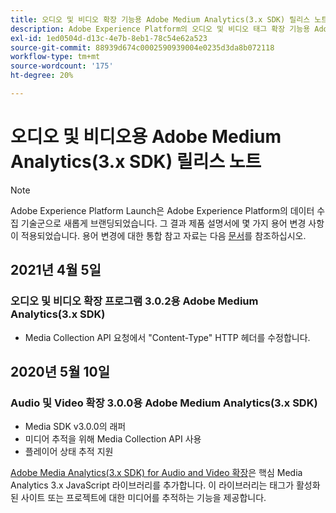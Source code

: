 ```yaml
---
title: 오디오 및 비디오 확장 기능용 Adobe Medium Analytics(3.x SDK) 릴리스 노트
description: Adobe Experience Platform의 오디오 및 비디오 태그 확장 기능용 Adobe Medium Analytics(3.x SDK)에 대한 최신 릴리스 정보입니다.
exl-id: 1ed0504d-d13c-4e7b-8eb1-78c54e62a523
source-git-commit: 88939d674c0002590939004e0235d3da8b072118
workflow-type: tm+mt
source-wordcount: '175'
ht-degree: 20%

---
```


# 오디오 및 비디오용 Adobe Medium Analytics(3.x SDK) 릴리스 노트

>[!NOTE]
>
>Adobe Experience Platform Launch은 Adobe Experience Platform의 데이터 수집 기술군으로 새롭게 브랜딩되었습니다. 그 결과 제품 설명서에 몇 가지 용어 변경 사항이 적용되었습니다. 용어 변경에 대한 통합 참고 자료는 다음 [문서](../../../term-updates.md)를 참조하십시오.

## 2021년 4월 5일

### 오디오 및 비디오 확장 프로그램 3.0.2용 Adobe Medium Analytics(3.x SDK)

* Media Collection API 요청에서 &quot;Content-Type&quot; HTTP 헤더를 수정합니다.

## 2020년 5월 10일

### Audio 및 Video 확장 3.0.0용 Adobe Medium Analytics(3.x SDK)

* Media SDK v3.0.0의 래퍼
* 미디어 추적을 위해 Media Collection API 사용
* 플레이어 상태 추적 지원

[Adobe Media Analytics(3.x SDK) for Audio and Video 확장](./overview.md)은 핵심 Media Analytics 3.x JavaScript 라이브러리를 추가합니다. 이 라이브러리는 태그가 활성화된 사이트 또는 프로젝트에 대한 미디어를 추적하는 기능을 제공합니다.
